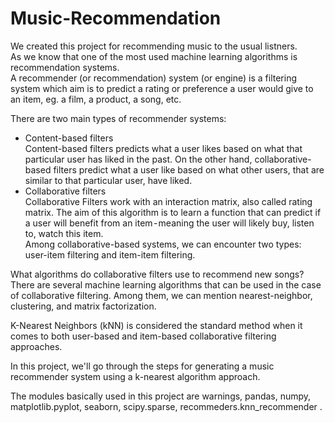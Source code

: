 # Music-Recommendation
We created this project for recommending music to the usual listners.<br>
As we know that one of the most used machine learning algorithms is recommendation systems.<br>
A recommender (or recommendation) system (or engine) is a filtering system which aim is to predict a rating or preference a user would give to an item, eg. a film, a product, a song, etc.

There are two main types of recommender systems:<br>
 * Content-based filters<br>
Content-based filters predicts what a user likes based on what that particular user has liked in the past. On the other hand, collaborative-based filters predict what a user like based on what other users, that are similar to that particular user, have liked.
 * Collaborative filters<br>
Collaborative Filters work with an interaction matrix, also called rating matrix. The aim of this algorithm is to learn a function that can predict if a user will benefit from an item - meaning the user will likely buy, listen to, watch this item.
<br>Among collaborative-based systems, we can encounter two types: user-item filtering and item-item filtering.

What algorithms do collaborative filters use to recommend new songs? There are several machine learning algorithms that can be used in the case of collaborative filtering. Among them, we can mention nearest-neighbor, clustering, and matrix factorization.

K-Nearest Neighbors (kNN) is considered the standard method when it comes to both user-based and item-based collaborative filtering approaches.

In this project, we'll go through the steps for generating a music recommender system using a k-nearest algorithm approach.

The modules basically used in this project are warnings, pandas, numpy, matplotlib.pyplot, seaborn, scipy.sparse, recommeders.knn_recommender .
